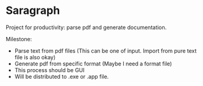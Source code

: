 # Saragraph
 Project for productivity: parse pdf and generate documentation.

Milestone:
- Parse text from pdf files (This can be one of input. Import from pure text file is also okay)
- Generate pdf from specific format (Maybe I need a format file)
- This process should be GUI
- Will be distributed to .exe or .app file.
